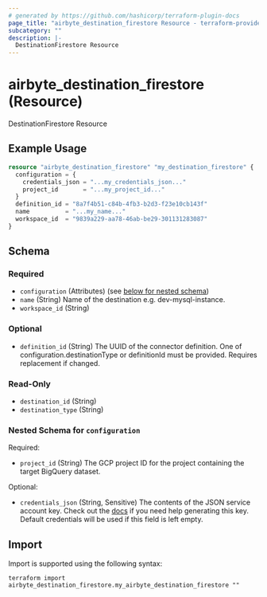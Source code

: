 ```yaml
---
# generated by https://github.com/hashicorp/terraform-plugin-docs
page_title: "airbyte_destination_firestore Resource - terraform-provider-airbyte"
subcategory: ""
description: |-
  DestinationFirestore Resource
---
```


# airbyte_destination_firestore (Resource)

DestinationFirestore Resource

## Example Usage

```terraform
resource "airbyte_destination_firestore" "my_destination_firestore" {
  configuration = {
    credentials_json = "...my_credentials_json..."
    project_id       = "...my_project_id..."
  }
  definition_id = "8a7f4b51-c84b-4fb3-b2d3-f23e10cb143f"
  name          = "...my_name..."
  workspace_id  = "9839a229-aa78-46ab-be29-301131283087"
}
```

<!-- schema generated by tfplugindocs -->
## Schema

### Required

- `configuration` (Attributes) (see [below for nested schema](#nestedatt--configuration))
- `name` (String) Name of the destination e.g. dev-mysql-instance.
- `workspace_id` (String)

### Optional

- `definition_id` (String) The UUID of the connector definition. One of configuration.destinationType or definitionId must be provided. Requires replacement if changed.

### Read-Only

- `destination_id` (String)
- `destination_type` (String)

<a id="nestedatt--configuration"></a>
### Nested Schema for `configuration`

Required:

- `project_id` (String) The GCP project ID for the project containing the target BigQuery dataset.

Optional:

- `credentials_json` (String, Sensitive) The contents of the JSON service account key. Check out the <a href="https://docs.airbyte.com/integrations/destinations/firestore">docs</a> if you need help generating this key. Default credentials will be used if this field is left empty.

## Import

Import is supported using the following syntax:

```shell
terraform import airbyte_destination_firestore.my_airbyte_destination_firestore ""
```
